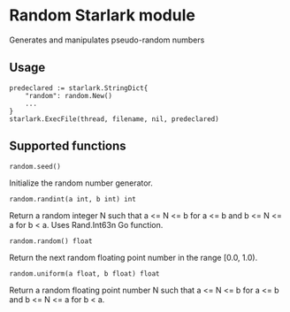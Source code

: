 # Random Starlark module

Generates and manipulates pseudo-random numbers

## Usage

    predeclared := starlark.StringDict{
        "random": random.New()
        ...
    }
    starlark.ExecFile(thread, filename, nil, predeclared)

## Supported functions

    random.seed()

Initialize the random number generator.

    random.randint(a int, b int) int

Return a random integer N such that a <= N <= b for a <= b and b <= N <= a for b < a. Uses Rand.Int63n Go function.

    random.random() float

Return the next random floating point number in the range [0.0, 1.0).

    random.uniform(a float, b float) float

Return a random floating point number N such that a <= N <= b for a <= b and b <= N <= a for b < a.